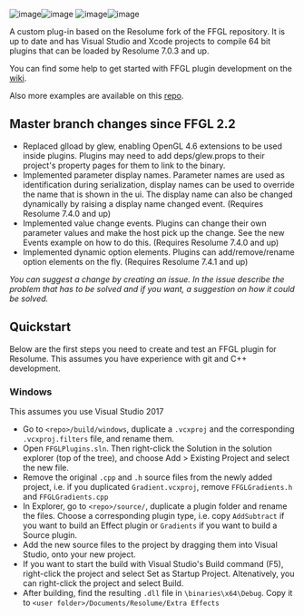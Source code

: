 ![image](https://user-images.githubusercontent.com/53759287/150963396-02407643-f98e-40a3-aff2-6a483e5a97e7.png)![image](https://user-images.githubusercontent.com/53759287/150963688-497e5f63-fcb5-45e7-aa6b-9a6cc6d00623.png)
![image](https://user-images.githubusercontent.com/53759287/150963471-7c3f3872-5cb7-48b4-b39b-daf88c0ddb40.png)![image](https://user-images.githubusercontent.com/53759287/150963574-55bca4cf-08d7-4f70-89aa-082408ca4891.png)



A custom plug-in based on the Resolume fork of the FFGL repository. 
It is up to date and has Visual Studio and Xcode projects to compile 64 bit plugins that can be loaded by Resolume 7.0.3 and up.

You can find some help to get started with FFGL plugin development on the [wiki](https://github.com/resolume/ffgl/wiki).

Also more examples are available on this [repo](https://github.com/flyingrub/ffgl/tree/more/).

## Master branch changes since FFGL 2.2
- Replaced glload by glew, enabling OpenGL 4.6 extensions to be used inside plugins. Plugins may need to add deps/glew.props to their project's property pages for them to link to the binary.
- Implemented parameter display names. Parameter names are used as identification during serialization, display names can be used to override the name that is shown in the ui. The display name can also be changed dynamically by raising a display name changed event. (Requires Resolume 7.4.0 and up)
- Implemented value change events. Plugins can change their own parameter values and make the host pick up the change. See the new Events example on how to do this. (Requires Resolume 7.4.0 and up)
- Implemented dynamic option elements. Plugins can add/remove/rename option elements on the fly. (Requires Resolume 7.4.1 and up)

*You can suggest a change by creating an issue. In the issue describe the problem that has to be solved and if you want, a suggestion on how it could be solved.*

## Quickstart

Below are the first steps you need to create and test an FFGL plugin for Resolume. This assumes you have experience with git and C++ development.

### Windows 

This assumes you use Visual Studio 2017

- Go to `<repo>/build/windows`, duplicate a `.vcxproj` and the corresponding `.vcxproj.filters` file, and rename them.
- Open `FFGLPlugins.sln`. Then right-click the Solution in the solution explorer (top of the tree), and choose Add > Existing Project and select the new file.
- Remove the original `.cpp` and `.h` source files from the newly added project, i.e. if you duplicated `Gradient.vcxproj`, remove `FFGLGradients.h` and `FFGLGradients.cpp`
- In Explorer, go to `<repo>/source/`, duplicate a plugin folder and rename the files. Choose a corresponding plugin type, i.e. copy `AddSubtract` if you want to build an Effect plugin or `Gradients` if you want to build a Source plugin.
- Add the new source files to the project by dragging them into Visual Studio, onto your new project.
- If you want to start the build with Visual Studio's Build command (F5), right-click the project and select Set as Startup Project. Altenatively, you can right-click the project and select Build.
- After building, find the resulting `.dll` file in `\binaries\x64\Debug`. Copy it to `<user folder>/Documents/Resolume/Extra Effects`

